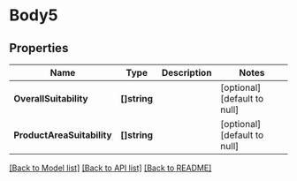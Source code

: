 # Body5

## Properties
Name | Type | Description | Notes
------------ | ------------- | ------------- | -------------
**OverallSuitability** | **[]string** |  | [optional] [default to null]
**ProductAreaSuitability** | **[]string** |  | [optional] [default to null]

[[Back to Model list]](../README.md#documentation-for-models) [[Back to API list]](../README.md#documentation-for-api-endpoints) [[Back to README]](../README.md)

